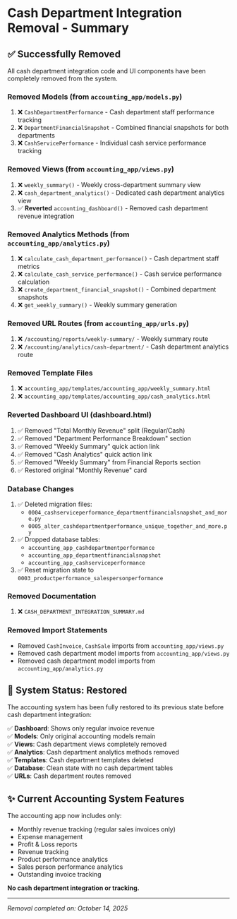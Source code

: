 # Cash Department Integration Removal - Summary

## ✅ Successfully Removed

All cash department integration code and UI components have been completely removed from the system.

### **Removed Models** (from `accounting_app/models.py`)
1. ❌ `CashDepartmentPerformance` - Cash department staff performance tracking
2. ❌ `DepartmentFinancialSnapshot` - Combined financial snapshots for both departments
3. ❌ `CashServicePerformance` - Individual cash service performance tracking

### **Removed Views** (from `accounting_app/views.py`)
1. ❌ `weekly_summary()` - Weekly cross-department summary view
2. ❌ `cash_department_analytics()` - Dedicated cash department analytics view
3. ✅ **Reverted** `accounting_dashboard()` - Removed cash department revenue integration

### **Removed Analytics Methods** (from `accounting_app/analytics.py`)
1. ❌ `calculate_cash_department_performance()` - Cash department staff metrics
2. ❌ `calculate_cash_service_performance()` - Cash service performance calculation
3. ❌ `create_department_financial_snapshot()` - Combined department snapshots
4. ❌ `get_weekly_summary()` - Weekly summary generation

### **Removed URL Routes** (from `accounting_app/urls.py`)
1. ❌ `/accounting/reports/weekly-summary/` - Weekly summary route
2. ❌ `/accounting/analytics/cash-department/` - Cash department analytics route

### **Removed Template Files**
1. ❌ `accounting_app/templates/accounting_app/weekly_summary.html`
2. ❌ `accounting_app/templates/accounting_app/cash_analytics.html`

### **Reverted Dashboard UI** (dashboard.html)
1. ✅ Removed "Total Monthly Revenue" split (Regular/Cash)
2. ✅ Removed "Department Performance Breakdown" section
3. ✅ Removed "Weekly Summary" quick action link
4. ✅ Removed "Cash Analytics" quick action link
5. ✅ Removed "Weekly Summary" from Financial Reports section
6. ✅ Restored original "Monthly Revenue" card

### **Database Changes**
1. ✅ Deleted migration files:
   - `0004_cashserviceperformance_departmentfinancialsnapshot_and_more.py`
   - `0005_alter_cashdepartmentperformance_unique_together_and_more.py`
2. ✅ Dropped database tables:
   - `accounting_app_cashdepartmentperformance`
   - `accounting_app_departmentfinancialsnapshot`
   - `accounting_app_cashserviceperformance`
3. ✅ Reset migration state to `0003_productperformance_salespersonperformance`

### **Removed Documentation**
1. ❌ `CASH_DEPARTMENT_INTEGRATION_SUMMARY.md`

### **Removed Import Statements**
- Removed `CashInvoice`, `CashSale` imports from `accounting_app/views.py`
- Removed cash department model imports from `accounting_app/views.py`
- Removed cash department model imports from `accounting_app/analytics.py`

## 🔄 **System Status: Restored**

The accounting system has been fully restored to its previous state before cash department integration:

✅ **Dashboard**: Shows only regular invoice revenue  
✅ **Models**: Only original accounting models remain  
✅ **Views**: Cash department views completely removed  
✅ **Analytics**: Cash department analytics methods removed  
✅ **Templates**: Cash department templates deleted  
✅ **Database**: Clean state with no cash department tables  
✅ **URLs**: Cash department routes removed  

## ✨ **Current Accounting System Features**

The accounting app now includes only:
- Monthly revenue tracking (regular sales invoices only)
- Expense management
- Profit & Loss reports
- Revenue tracking
- Product performance analytics
- Sales person performance analytics
- Outstanding invoice tracking

**No cash department integration or tracking.**

---
*Removal completed on: October 14, 2025*